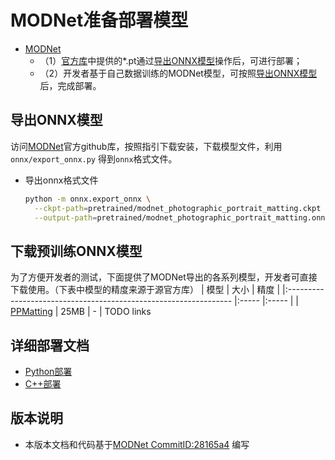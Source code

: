 # MODNet准备部署模型

- [MODNet](https://github.com/ZHKKKe/MODNet/commit/28165a4)
  - （1）[官方库](https://github.com/ZHKKKe/MODNet/)中提供的*.pt通过[导出ONNX模型](#导出ONNX模型)操作后，可进行部署；
  - （2）开发者基于自己数据训练的MODNet模型，可按照[导出ONNX模型](#%E5%AF%BC%E5%87%BAONNX%E6%A8%A1%E5%9E%8B)后，完成部署。

## 导出ONNX模型


访问[MODNet](https://github.com/ZHKKKe/MODNet)官方github库，按照指引下载安装，下载模型文件，利用 `onnx/export_onnx.py` 得到`onnx`格式文件。

* 导出onnx格式文件
  ```bash
  python -m onnx.export_onnx \
    --ckpt-path=pretrained/modnet_photographic_portrait_matting.ckpt \
    --output-path=pretrained/modnet_photographic_portrait_matting.onnx
  ```

## 下载预训练ONNX模型

为了方便开发者的测试，下面提供了MODNet导出的各系列模型，开发者可直接下载使用。（下表中模型的精度来源于源官方库）
| 模型                                                               | 大小    | 精度    |
|:---------------------------------------------------------------- |:----- |:----- |
| [PPMatting](https://bj.bcebos.com/paddlehub/fastdeploy/modnet_photographic_portrait_matting.onnx) | 25MB | - |
TODO links




## 详细部署文档

- [Python部署](python)
- [C++部署](cpp)


## 版本说明

- 本版本文档和代码基于[MODNet CommitID:28165a4](https://github.com/ZHKKKe/MODNet/commit/28165a4) 编写
